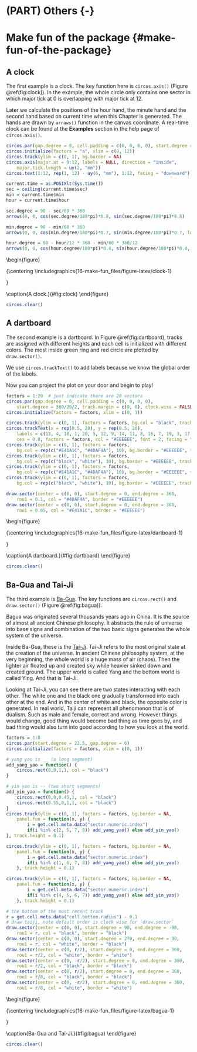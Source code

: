 



# (PART) Others {-}

# Make fun of the package {#make-fun-of-the-package}

## A clock

The first example is a clock. The key function here is `circos.axis()` (Figure
\@ref(fig:clock)). In the example, the whole circle only contains one sector in
which major tick at 0 is overlapping with major tick at 12.

Later we calculate the positions of the hour hand, the minute hand and the second hand
based on current time when this Chapter is generated. The hands are drawn by `arraws()` function
in the canvas coordinate. A real-time clock can be found at the **Examples** section in
the help page of `circos.axis()`.


```r
circos.par(gap.degree = 0, cell.padding = c(0, 0, 0, 0), start.degree = 90)
circos.initialize(factors = "a", xlim = c(0, 12))
circos.track(ylim = c(0, 1), bg.border = NA)
circos.axis(major.at = 0:12, labels = NULL, direction = "inside", 
    major.tick.length = uy(2, "mm"))
circos.text(1:12, rep(1, 12) - uy(6, "mm"), 1:12, facing = "downward")

current.time = as.POSIXlt(Sys.time())
sec = ceiling(current.time$sec)
min = current.time$min
hour = current.time$hour

sec.degree = 90 - sec/60 * 360
arrows(0, 0, cos(sec.degree/180*pi)*0.8, sin(sec.degree/180*pi)*0.8)

min.degree = 90 - min/60 * 360
arrows(0, 0, cos(min.degree/180*pi)*0.7, sin(min.degree/180*pi)*0.7, lwd = 2)   

hour.degree = 90 - hour/12 * 360 - min/60 * 360/12
arrows(0, 0, cos(hour.degree/180*pi)*0.4, sin(hour.degree/180*pi)*0.4, lwd = 2)
```

\begin{figure}

{\centering \includegraphics{16-make-fun_files/figure-latex/clock-1} 

}

\caption{A clock.}(\#fig:clock)
\end{figure}

```r
circos.clear()
```

## A dartboard

The second example is a dartboard. In Figure \@ref(fig:dartboard), tracks are assigned with
different heights and each cell is initialized with different colors. The most
inside green ring and red circle are plotted by `draw.sector()`.

We use `circos.trackText()` to add labels because we know the global order of the labels.

Now you can project the plot on your door and begin to play!


```r
factors = 1:20  # just indicate there are 20 sectors
circos.par(gap.degree = 0, cell.padding = c(0, 0, 0, 0),
    start.degree = 360/20/2, track.margin = c(0, 0), clock.wise = FALSE)
circos.initialize(factors = factors, xlim = c(0, 1))

circos.track(ylim = c(0, 1), factors = factors, bg.col = "black", track.height = 0.15)
circos.trackText(x = rep(0.5, 20), y = rep(0.5, 20),
    labels = c(13, 4, 18, 1, 20, 5, 12, 9, 14, 11, 8, 16, 7, 19, 3, 17, 2, 15, 10, 6),
    cex = 0.8, factors = factors, col = "#EEEEEE", font = 2, facing = "downward")
circos.track(ylim = c(0, 1), factors = factors,
    bg.col = rep(c("#E41A1C", "#4DAF4A"), 10), bg.border = "#EEEEEE", track.height = 0.05)
circos.track(ylim = c(0, 1), factors = factors,
    bg.col = rep(c("black", "white"), 10), bg.border = "#EEEEEE", track.height = 0.275)
circos.track(ylim = c(0, 1), factors = factors,
    bg.col = rep(c("#E41A1C", "#4DAF4A"), 10), bg.border = "#EEEEEE", track.height = 0.05)
circos.track(ylim = c(0, 1), factors = factors, 
    bg.col = rep(c("black", "white"), 10), bg.border = "#EEEEEE", track.height = 0.375)

draw.sector(center = c(0, 0), start.degree = 0, end.degree = 360,
    rou1 = 0.1, col = "#4DAF4A", border = "#EEEEEE")
draw.sector(center = c(0, 0), start.degree = 0, end.degree = 360,
    rou1 = 0.05, col = "#E41A1C", border = "#EEEEEE")
```

\begin{figure}

{\centering \includegraphics{16-make-fun_files/figure-latex/dartboard-1} 

}

\caption{A dartboard.}(\#fig:dartboard)
\end{figure}

```r
circos.clear()
```

## Ba-Gua and Tai-Ji

The third example is [Ba-Gua](https://en.wikipedia.org/wiki/Bagua). The
key functions are `circos.rect()` and `draw.sector()` (Figure \@ref(fig:bagua)). 

Bagua was originated several thousands years ago in China. It is the source of
almost all ancient Chinese philosophy. It abstracts the rule of universe into
base signs and combination of the two basic signs generates the whole system
of the universe.

Inside Ba-Gua, these is the [Tai-Ji](http://en.wikipedia.org/wiki/Taiji_(philosophy)). Tai-Ji refers to the
most original state at the creation of the universe. In ancient Chinese
philosophy system, at the very beginning, the whole world is a huge mass of
air (chaos). Then the lighter air floated up and created sky while heavier
sinked down and created ground. The upper world is called Yang and the bottom
world is called Ying. And that is Tai-Ji.

Looking at Tai-Ji, you can see there are two states interacting with each
other. The white one and the black one gradually transformed into each other
at the end. And in the center of white and black, the opposite color is
generated. In real world, Taiji can represent all phenomenon that is of
dualism. Such as male and female, correct and wrong. However things would
change, good thing would become bad thing as time goes by, and bad thing would
also turn into good according to how you look at the world.


```r
factors = 1:8
circos.par(start.degree = 22.5, gap.degree = 6)
circos.initialize(factors = factors, xlim = c(0, 1))

# yang yao is __ (a long segment)
add_yang_yao = function() {
    circos.rect(0,0,1,1, col = "black")
}

# yin yao is -- (two short segments)
add_yin_yao = function() {
    circos.rect(0,0,0.45,1, col = "black")
    circos.rect(0.55,0,1,1, col = "black")
}
circos.track(ylim = c(0, 1), factors = factors, bg.border = NA,
    panel.fun = function(x, y) {
        i = get.cell.meta.data("sector.numeric.index")
        if(i %in% c(2, 5, 7, 8)) add_yang_yao() else add_yin_yao()
}, track.height = 0.1)

circos.track(ylim = c(0, 1), factors = factors, bg.border = NA,
    panel.fun = function(x, y) {
        i = get.cell.meta.data("sector.numeric.index")
        if(i %in% c(1, 6, 7, 8)) add_yang_yao() else add_yin_yao()
    }, track.height = 0.1)

circos.track(ylim = c(0, 1), factors = factors, bg.border = NA, 
    panel.fun = function(x, y) {
        i = get.cell.meta.data("sector.numeric.index")
        if(i %in% c(4, 5, 6, 7)) add_yang_yao() else add_yin_yao()
    }, track.height = 0.1)

# the bottom of the most recent track
r = get.cell.meta.data("cell.bottom.radius") - 0.1
# draw taiji, note default order is clock wise for `draw.sector`
draw.sector(center = c(0, 0), start.degree = 90, end.degree = -90,
    rou1 = r, col = "black", border = "black")
draw.sector(center = c(0, 0), start.degree = 270, end.degree = 90,
    rou1 = r, col = "white", border = "black")
draw.sector(center = c(0, r/2), start.degree = 0, end.degree = 360,
    rou1 = r/2, col = "white", border = "white")
draw.sector(center = c(0, -r/2), start.degree = 0, end.degree = 360,
    rou1 = r/2, col = "black", border = "black")
draw.sector(center = c(0, r/2), start.degree = 0, end.degree = 360,
    rou1 = r/8, col = "black", border = "black")
draw.sector(center = c(0, -r/2), start.degree = 0, end.degree = 360,
    rou1 = r/8, col = "white", border = "white")
```

\begin{figure}

{\centering \includegraphics{16-make-fun_files/figure-latex/bagua-1} 

}

\caption{Ba-Gua and Tai-Ji.}(\#fig:bagua)
\end{figure}

```r
circos.clear()
```


